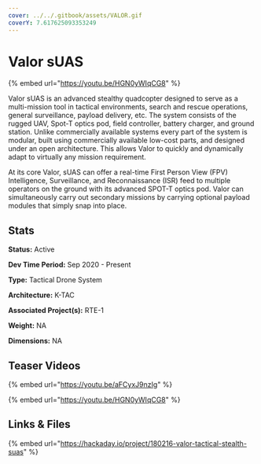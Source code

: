 ```yaml
---
cover: ../../.gitbook/assets/VALOR.gif
coverY: 7.617625093353249
---
```


# Valor sUAS

{% embed url="https://youtu.be/HGN0yWIqCG8" %}

Valor sUAS is an advanced stealthy quadcopter designed to serve as a multi-mission tool in tactical environments, search and rescue operations, general surveillance, payload delivery, etc. The system consists of the rugged UAV, Spot-T optics pod, field controller, battery charger, and ground station. Unlike commercially available systems every part of the system is modular, built using commercially available low-cost parts, and designed under an open architecture. This allows Valor to quickly and dynamically adapt to virtually any mission requirement.

At its core Valor, sUAS can offer a real-time First Person View (FPV) Intelligence, Surveillance, and Reconnaissance (ISR) feed to multiple operators on the ground with its advanced SPOT-T optics pod. Valor can simultaneously carry out secondary missions by carrying optional payload modules that simply snap into place.

## Stats

**Status:** Active

**Dev Time Period:** Sep 2020 - Present

**Type:** Tactical Drone System

**Architecture:** K-TAC

**Associated Project(s):** RTE-1

**Weight:** NA

**Dimensions:** NA

## Teaser Videos

{% embed url="https://youtu.be/aFCyxJ9nzIg" %}

{% embed url="https://youtu.be/HGN0yWIqCG8" %}

## Links & Files

{% embed url="https://hackaday.io/project/180216-valor-tactical-stealth-suas" %}
